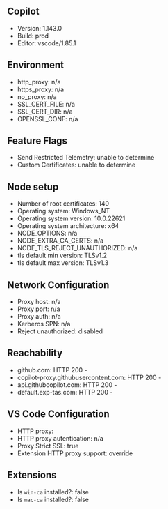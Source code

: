 ## Copilot

- Version: 1.143.0
- Build: prod
- Editor: vscode/1.85.1

## Environment

- http_proxy: n/a
- https_proxy: n/a
- no_proxy: n/a
- SSL_CERT_FILE: n/a
- SSL_CERT_DIR: n/a
- OPENSSL_CONF: n/a

## Feature Flags

- Send Restricted Telemetry: unable to determine
- Custom Certificates: unable to determine

## Node setup

- Number of root certificates: 140
- Operating system: Windows_NT
- Operating system version: 10.0.22621
- Operating system architecture: x64
- NODE_OPTIONS: n/a
- NODE_EXTRA_CA_CERTS: n/a
- NODE_TLS_REJECT_UNAUTHORIZED: n/a
- tls default min version: TLSv1.2
- tls default max version: TLSv1.3

## Network Configuration

- Proxy host: n/a
- Proxy port: n/a
- Proxy auth: n/a
- Kerberos SPN: n/a
- Reject unauthorized: disabled

## Reachability

- github.com: HTTP 200 -
- copilot-proxy.githubusercontent.com: HTTP 200 -
- api.githubcopilot.com: HTTP 200 -
- default.exp-tas.com: HTTP 200 -

## VS Code Configuration

- HTTP proxy:
- HTTP proxy autentication: n/a
- Proxy Strict SSL: true
- Extension HTTP proxy support: override

## Extensions

- Is `win-ca` installed?: false
- Is `mac-ca` installed?: false
